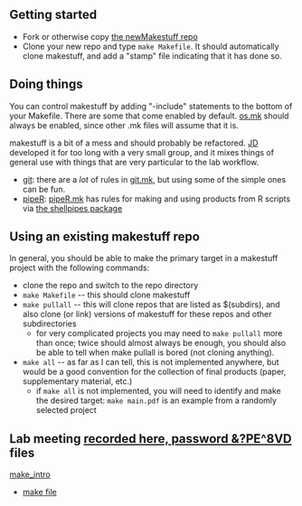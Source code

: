 ## Getting started

* Fork or otherwise copy [the newMakestuff repo](https://github.com/dushoff/newMakestuff.git)
* Clone your new repo and type `make Makefile`. It should automatically clone makestuff, and add a "stamp" file indicating that it has done so.

## Doing things

You can control makestuff by adding "-include" statements to the bottom of your Makefile. There are some that come enabled by default. [os.mk](https://github.com/dushoff/makestuff/blob/master/os.mk) should always be enabled, since other .mk files will assume that it is.

makestuff is a bit of a mess and should probably be refactored. [JD](https://mac-theobio.github.io/dushoff.html) developed it for too long with a very small group, and it mixes things of general use with things that are very particular to the lab workflow.

* [git](git.md): there are a _lot_ of rules in [git.mk](https://github.com/dushoff/makestuff/blob/master/git.mk), but using some of the simple ones can be fun.
* [pipeR](pipeR.md): [pipeR.mk](https://github.com/dushoff/makestuff/blob/master/pipeR.mk) has rules for making and using products from R scripts via [the shellpipes package](https://dushoff.github.io/shellpipes/)

## Using an existing makestuff repo

In general, you should be able to make the primary target in a makestuff project with the following commands:

* clone the repo and switch to the repo directory
* `make Makefile` -- this should clone makestuff
* `make pullall` -- this will clone repos that are listed as $(subdirs), and also clone (or link) versions of makestuff for these repos and other subdirectories
	* for very complicated projects you may need to `make pullall` more than once; twice should almost always be enough, you should also be able to tell when make pullall is bored (not cloning anything).
* `make all` -- as far as I can tell, this is not implemented anywhere, but would be a good convention for the collection of final products (paper, supplementary material, etc.)
	* if `make all` is not implemented, you will need to identify and make the desired target: `make main.pdf` is an example from a randomly selected project

## Lab meeting [recorded here, password &?PE^8VD](https://mcmaster.zoom.us/rec/share/HX-pI_xXnIz0gD5emMY-MUqfcBQYLC1i2Sk_lrlm70s5t0vPeQHD_oWanGjWFOah.VMu6cbV7oambjL02) files

[make_intro](make_intro.md)
* [make file](make_intro.mk)
